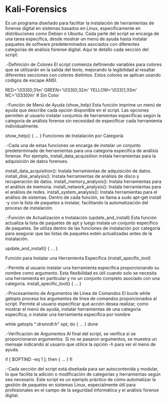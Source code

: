 # Kali-Forensics

Es un programa diseñado para facilitar la instalación de herramientas de forense digital en sistemas basados en Linux, específicamente en distribuciones como Debian o Ubuntu. Cada parte del script se encarga de una tarea específica, desde mostrar un menú de ayuda hasta instalar paquetes de software predeterminados asociados con diferentes categorías de análisis forense digital. Aquí te detallo cada sección del script:

.-Definición de Colores
El script comienza definiendo variables para colores que se utilizarán en la salida del texto, mejorando la legibilidad al resaltar diferentes secciones con colores distintos. Estos colores se aplican usando códigos de escape ANSI.


RED='\033[0;31m'
GREEN='\033[0;32m'
YELLOW='\033[1;33m'
NC='\033[0m' # Sin Color

.-Función de Menú de Ayuda (show_help)
Esta función imprime un menú de ayuda que describe cada opción disponible en el script. Las opciones permiten al usuario instalar conjuntos de herramientas específicas según la categoría de análisis forense sin necesidad de especificar cada herramienta individualmente.


show_help() { ... }
Funciones de Instalación por Categoría

.-Cada una de estas funciones se encarga de instalar un conjunto predeterminado de herramientas para una categoría específica de análisis forense. Por ejemplo, install_data_acquisition instala herramientas para la adquisición de datos forenses.

install_data_acquisition(): Instala herramientas de adquisición de datos.
install_disk_analysis(): Instala herramientas de análisis de disco y recuperación de datos.
install_memory_analysis(): Instala herramientas para el análisis de memoria.
install_network_analysis(): Instala herramientas para el análisis de redes.
install_system_analysis(): Instala herramientas para el análisis de sistemas.
Dentro de cada función, se llama a sudo apt-get install -y con la lista de paquetes a instalar, facilitando la automatización del proceso de instalación.

.-Función de Actualización e Instalación (update_and_install)
Esta función actualiza la lista de paquetes de apt y luego instala un conjunto específico de paquetes. Se utiliza dentro de las funciones de instalación por categoría para asegurar que las listas de paquetes estén actualizadas antes de la instalación.

update_and_install() { ... }

Función para Instalar una Herramienta Específica (install_specific_tool)

.-Permite al usuario instalar una herramienta específica proporcionando su nombre como argumento. Esta flexibilidad es útil cuando solo se necesita una herramienta en particular y no un conjunto completo asociado con una categoría.
install_specific_tool() { ... }

.-Procesamiento de Argumentos de Línea de Comandos
El bucle while getopts procesa los argumentos de línea de comandos proporcionados al script. Permite al usuario especificar qué acción desea realizar, como mostrar el menú de ayuda, instalar herramientas de una categoría específica, o instalar una herramienta específica por nombre

while getopts ":drsmrdt:h" opt; do { ... } done

.-Verificación de Argumentos
Al final del script, se verifica si se proporcionaron argumentos. Si no se pasaron argumentos, se muestra un mensaje indicando al usuario que utilice la opción -h para ver el menú de ayuda.

if [ $OPTIND -eq 1 ]; then { ... } fi

.-Cada sección del script está diseñada para ser autocontenida y modular, lo que facilita la adición o modificación de categorías y herramientas según sea necesario. Este script es un ejemplo práctico de cómo automatizar la gestión de paquetes en sistemas Linux, especialmente útil para profesionales en el campo de la seguridad informática y el análisis forense digital.






